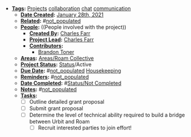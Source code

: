 - **[Tags](<../Tags.md>):** [Projects](<../Projects.md>) [collaboration](<../collaboration.md>) [chat](<../chat.md>) [communication](<../communication.md>)
    - **[Date Created](<../Date Created.md>):** [January 28th, 2021](<../January 28th, 2021.md>) 
    - **[Related](<../Related.md>):** #[not_populated](<../not_populated.md>)
    - **[People](<../People.md>):** ((People involved with the project))
        - **[Created By](<../Created By.md>):** [Charles Farr](<../Charles Farr.md>)
        - **[Project Lead](<../Project Lead.md>):** [Charles Farr](<../Charles Farr.md>)
        - **[Contributors](<../Contributors.md>):**
            - [Brandon Toner](<../Brandon Toner.md>)
    - **[Areas](<../Areas.md>):** [Areas/Roam Collective](<../Areas/Roam Collective.md>) 
    - **[Project Status](<../Project Status.md>):** [Status](<../Status.md>)/Active
    - **[Due Date](<../Due Date.md>):** #[not_populated](<../not_populated.md>) [Housekeeping](<../Housekeeping.md>)
    - **[Reminders](<../Reminders.md>):** #[not_populated](<../not_populated.md>) 
    - **[Date Completed](<../Date Completed.md>):** #[Status/Not Completed](<../Status/Not Completed.md>)
    - **[Notes](<../Notes.md>):** #[not_populated](<../not_populated.md>)
    - **[Tasks](<../Tasks.md>):** 
        - [ ] Outline detailed grant proposal
        - [ ] Submit grant proposal
        - [ ] Determine the level of technical ability required to build a bridge between Urbit and Roam
            - [ ] Recruit interested parties to join effort!
